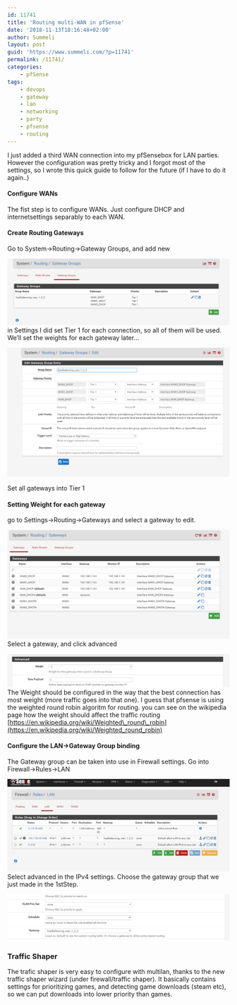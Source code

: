 ```yaml
---
id: 11741
title: 'Routing multi-WAN in pfSense'
date: '2018-11-13T18:16:48+02:00'
author: Summeli
layout: post
guid: 'https://www.summeli.com/?p=11741'
permalink: /11741/
categories:
    - pfSense
tags:
    - devops
    - gateway
    - lan
    - networking
    - party
    - pfsense
    - routing
---
```


I just added a third WAN connection into my pfSensebox for LAN parties. However the configuration was pretty tricky and I forgot most of the settings, so I wrote this quick guide to follow for the future (if I have to do it again..)

#### Configure WANs

The fist step is to configure WANs. Just configure DHCP and internetsettings separably to each WAN.

#### Create Routing Gateways

Go to System-&gt;Routing-&gt;Gateway Groups, and add new

![](/jekyll-export/wp-content/uploads/2018/11/gateway_groups.png) in Settings I did set Tier 1 for each connection, so all of them will be used. We’ll set the weights for each gateway later…

![et all gateways into Tier 1](/jekyll-export/wp-content/uploads/2018/11/gateway_groups_settings-1.png)<figcaption>Set all gateways into Tier 1

#### Setting Weight for each gateway

 go to Settings-&gt;Routing-&gt;Gateways and select a gateway to edit.

![select gateway to set weight](/jekyll-export/wp-content/uploads/2018/11/routing_gateways.png) Select a gateway, and click advanced

![set Weight in advanced settings](/jekyll-export/wp-content/uploads/2018/11/gateway_weight.png) The Weight should be configured in the way that the best connection has most weight (more traffic goes into that one). I guess that pfsense is using the weighted round robin algoritm for routing. you can see on the wikipedia page how the weight should affect the traffic routing [https://en.wikipedia.org/wiki/Weighted\_round\_robin](https://en.wikipedia.org/wiki/Weighted_round_robin)

#### Configure the LAN-&gt;Gateway Group binding

The Gateway group can be taken into use in Firewall settings. Go into Firewall-&gt;Rules-&gt;LAN

![Click edit for IPv4 settings](/jekyll-export/wp-content/uploads/2018/11/multiwan_firewall-2.png) Select advanced in the IPv4 settings. Choose the gateway group that we just made in the 1stStep.

![](/jekyll-export/wp-content/uploads/2018/11/multiwan_advanced.png)

### Traffic Shaper

The trafic shaper is very easy to configure with multilan, thanks to the new traffic shaper wizard (under firewall/traffic shaper). It basically contains settings for prioritizing games, and detecting game downloads (steam etc), so we can put downloads into lower priority than games.
